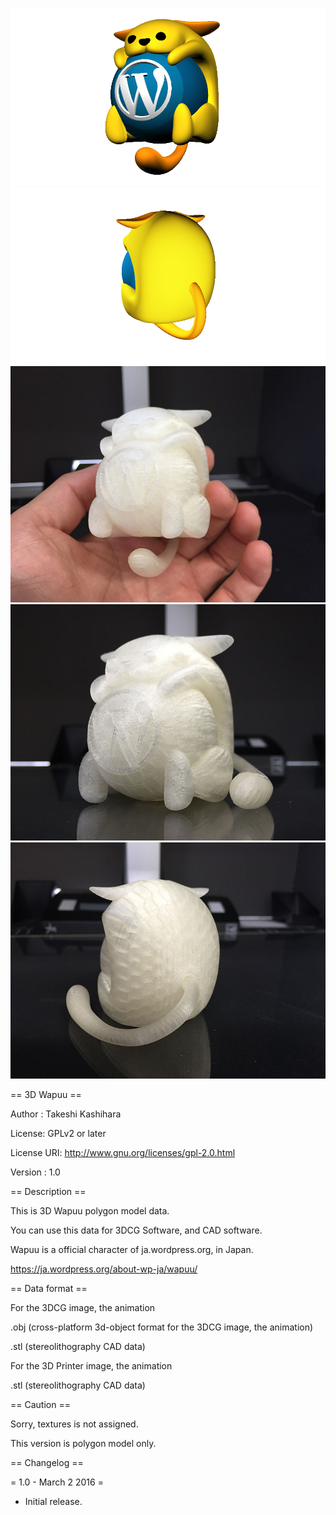 ![3D Wapuu](./images/wapuu_render_1.png)
![3D Wapuu](./images/wapuu_render_2.png)
![3D Wapuu](./images/wapuu_3d_printer_1.jpg)
![3D Wapuu](./images/wapuu_3d_printer_2.jpg)
![3D Wapuu](./images/wapuu_3d_printer_3.jpg)


== 3D Wapuu ==

Author : Takeshi Kashihara

License: GPLv2 or later

License URI: http://www.gnu.org/licenses/gpl-2.0.html

Version : 1.0


== Description ==

This is 3D Wapuu polygon model data.

You can use this data for 3DCG Software, and CAD software.

Wapuu is a official character of ja.wordpress.org, in Japan.

https://ja.wordpress.org/about-wp-ja/wapuu/

== Data format ==

For the 3DCG image, the animation

.obj (cross-platform 3d-object format for the 3DCG image, the animation)

.stl (stereolithography CAD data)


For the 3D Printer image, the animation

.stl (stereolithography CAD data)


== Caution ==

Sorry, textures is not assigned.

This version is polygon model only.

== Changelog ==

= 1.0 - March 2 2016 =

* Initial release.



